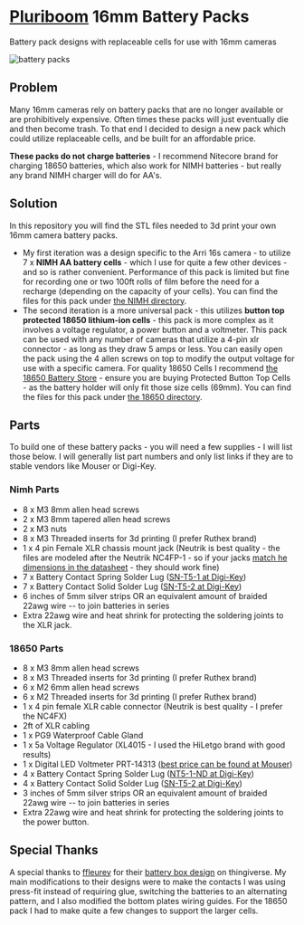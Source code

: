 # [Pluriboom](https://pluriboom.com/) 16mm Battery Packs
Battery pack designs with replaceable cells for use with 16mm cameras

![battery packs](https://github.com/kamranjon/pluriboom-16mm-battery-packs/assets/3966239/7c333d91-380e-48c7-97ca-5c4fab63e699)

## Problem
Many 16mm cameras rely on battery packs that are no longer available or are prohibitively expensive. Often times these packs will just eventually die and then become trash. To that end I decided to design a new pack which could utilize replaceable cells, and be built for an affordable price. 

**These packs do not charge batteries** - I recommend Nitecore brand for charging 18650 batteries, which also work for NIMH batteries - but really any brand NIMH charger will do for AA's.

## Solution
In this repository you will find the STL files needed to 3d print your own 16mm camera battery packs. 

- My first iteration was a design specific to the Arri 16s camera - to utilize 7 x **NIMH AA battery cells** - which I use for quite a few other devices - and so is rather convenient. Performance of this pack is limited but fine for recording one or two 100ft rolls of film before the need for a recharge (depending on the capacity of your cells). You can find the files for this pack under [the NIMH directory](https://github.com/kamranjon/pluriboom-16mm-battery-packs/tree/main/NIMH).
- The second iteration is a more universal pack - this utilizes **button top protected 18650 lithium-ion cells** -  this pack is more complex as it involves a voltage regulator, a power button and a voltmeter. This pack can be used with any number of cameras that utilize a 4-pin xlr connector - as long as they draw 5 amps or less. You can easily open the pack using the 4 allen screws on top to modify the output voltage for use with a specific camera. For quality 18650 Cells I recommend [the 18650 Battery Store](https://www.18650batterystore.com/collections/protected-button-top-18650-batteries) - ensure you are buying Protected Button Top Cells - as the battery holder will only fit those size cells (69mm). You can find the files for this pack under [the 18650 directory](https://github.com/kamranjon/pluriboom-16mm-battery-packs/tree/main/18650).

## Parts
To build one of these battery packs - you will need a few supplies - I will list those below. I will generally list part numbers and only list links if they are to stable vendors like Mouser or Digi-Key.

### Nimh Parts
- 8 x M3 8mm allen head screws
- 2 x M3 8mm tapered allen head screws
- 2 x M3 nuts
- 8 x M3 Threaded inserts for 3d printing (I prefer Ruthex brand)
- 1 x 4 pin Female XLR chassis mount jack (Neutrik is best quality - the files are modeled after the Neutrik NC4FP-1 - so if your jacks [match he dimensions in the datasheet](https://www.neutrik.com/media/8436/download/nc4fp-1-1.pdf?v=1) - they should work fine)
- 7 x Battery Contact Spring Solder Lug ([SN-T5-1 at Digi-Key](https://www.digikey.com/en/products/detail/mpd-memory-protection-devices/SN-T5-1/2439583))
- 7 x Battery Contact Solid Solder Lug ([SN-T5-2 at Digi-Key](https://www.digikey.com/en/products/detail/mpd-memory-protection-devices/SN-T5-2/2439587))
- 6 inches of 5mm silver strips OR an equivalent amount of braided 22awg wire -- to join batteries in series 
- Extra 22awg wire and heat shrink for protecting the soldering joints to the XLR jack.

### 18650 Parts
- 8 x M3 8mm allen head screws
- 8 x M3 Threaded inserts for 3d printing (I prefer Ruthex brand)
- 6 x M2 6mm allen head screws
- 6 x M2 Threaded inserts for 3d printing (I prefer Ruthex brand)
- 1 x 4 pin female XLR cable connector (Neutrik is best quality - I prefer the NC4FX)
- 2ft of XLR cabling
- 1 x PG9 Waterproof Cable Gland
- 1 x 5a Voltage Regulator (XL4015 - I used the HiLetgo brand with good results)
- 1 x Digital LED Voltmeter PRT-14313 ([best price can be found at Mouser](https://www.mouser.com/ProductDetail/SparkFun/PRT-14313))
- 4 x Battery Contact Spring Solder Lug ([NT5-1-ND at Digi-Key](https://www.digikey.com/en/products/detail/mpd-memory-protection-devices/SN-T5-1/2439583))
- 4 x Battery Contact Solid Solder Lug ([SN-T5-2 at Digi-Key](https://www.digikey.com/en/products/detail/mpd-memory-protection-devices/SN-T5-2/2439587))
- 3 inches of 5mm silver strips OR an equivalent amount of braided 22awg wire -- to join batteries in series
- Extra 22awg wire and heat shrink for protecting the soldering joints to the power button.


## Special Thanks
A special thanks to [ffleurey](https://www.thingiverse.com/ffleurey/designs) for their [battery box design](https://www.thingiverse.com/thing:1755397) on thingiverse. My main modifications to their designs were to make the contacts I was using press-fit instead of requiring glue, switching the batteries to an alternating pattern, and I also modified the bottom plates wiring guides. For the 18650 pack I had to make quite a few changes to support the larger cells.

